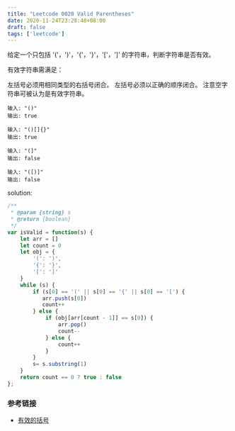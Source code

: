 ```yaml
---
title: "Leetcode 0020 Valid Parentheses"
date: 2020-11-24T23:28:48+08:00
draft: false
tags: ['leetcode']
---
```


给定一个只包括 '('，')'，'{'，'}'，'['，']' 的字符串，判断字符串是否有效。

有效字符串需满足：

左括号必须用相同类型的右括号闭合。
左括号必须以正确的顺序闭合。
注意空字符串可被认为是有效字符串。

```
输入: "()"
输出: true

输入: "()[]{}"
输出: true

输入: "(]"
输出: false

输入: "([)]"
输出: false
```

solution:

```js
/**
 * @param {string} s
 * @return {boolean}
 */
var isValid = function(s) {
    let arr = []
    let count = 0
    let obj = {
        '(': ')',
        '{': '}',
        '[': ']'
    }
    while (s) {
        if (s[0] == '(' || s[0] == '{' || s[0] == '[') {
           arr.push(s[0])
           count++
        } else {
            if (obj[arr[count - 1]] == s[0]) {
                arr.pop()
                count--
            } else {
                count++
            }
        }
        s= s.substring(1)
    }
    return count == 0 ? true : false
};
```

### 参考链接 

- [有效的括号](https://leetcode-cn.com/problems/valid-parentheses/)